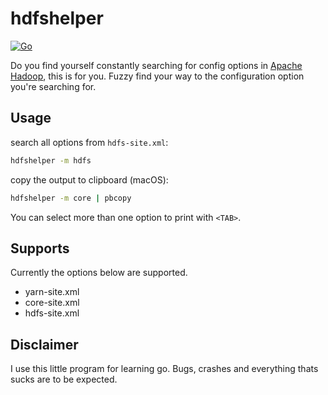 # hdfshelper
[![Go](https://github.com/pandalanax/hdfshelper/actions/workflows/go.yml/badge.svg)](https://github.com/pandalanax/hdfshelper/actions/workflows/go.yml)

Do you find yourself constantly searching for config options in [Apache Hadoop](https://hadoop.apache.org/), this is for you.
Fuzzy find your way to the configuration option you're searching for.




## Usage
search all options from `hdfs-site.xml`:
```bash
hdfshelper -m hdfs
```

copy the output to clipboard (macOS):
```bash
hdfshelper -m core | pbcopy
```

You can select more than one option to print with `<TAB>`.

## Supports
Currently the options below are supported. 

 - yarn-site.xml
 - core-site.xml
 - hdfs-site.xml

## Disclaimer
I use this little program for learning go. Bugs, crashes and everything thats sucks are to be expected.
